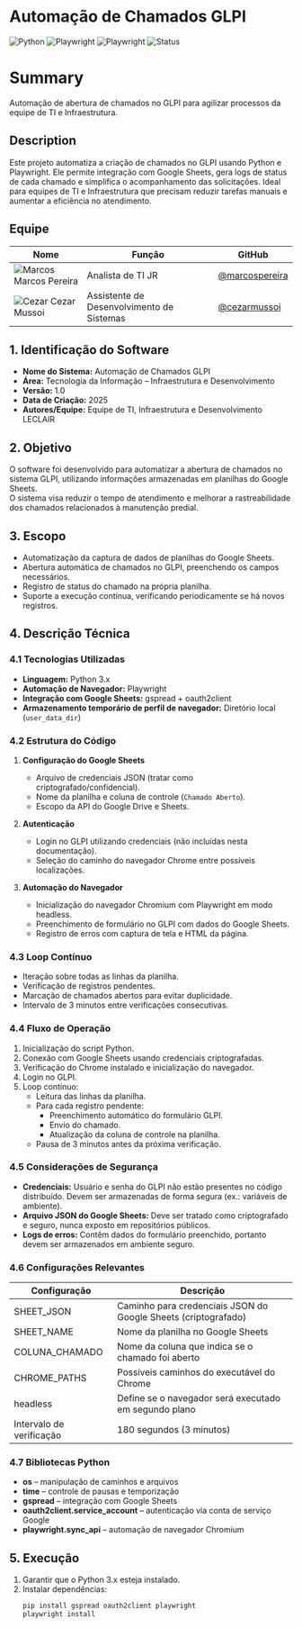 # Automação de Chamados GLPI

![Python](https://img.shields.io/badge/Python-3.x-blue)
![Playwright](https://img.shields.io/badge/Playwright-1.41-purple?logo=playwright&logoColor=white)
![Playwright](https://img.shields.io/badge/Playwright-Automation-orange)
![Status](https://img.shields.io/badge/Status-Ativo-brightgreen)


# Summary
Automação de abertura de chamados no GLPI para agilizar processos da equipe de TI e Infraestrutura.

## Description
Este projeto automatiza a criação de chamados no GLPI usando Python e Playwright. Ele permite integração com Google Sheets, gera logs de status de cada chamado e simplifica o acompanhamento das solicitações. Ideal para equipes de TI e Infraestrutura que precisam reduzir tarefas manuais e aumentar a eficiência no atendimento.

## Equipe

| Nome           | Função                   | GitHub |
|----------------|-------------------------|--------|
| ![Marcos](https://img.icons8.com/color/48/000000/user.png) Marcos Pereira | Analista de TI JR     | [@marcospereira](https://github.com/marcospereiraleclair) |
| ![Cezar](https://img.icons8.com/color/48/000000/user.png) Cezar Mussoi | Assistente de Desenvolvimento de Sistemas  | [@cezarmussoi](https://github.com/cezarmussoilec) |


## 1. Identificação do Software
- **Nome do Sistema:** Automação de Chamados GLPI  
- **Área:** Tecnologia da Informação – Infraestrutura e Desenvolvimento  
- **Versão:** 1.0  
- **Data de Criação:** 2025  
- **Autores/Equipe:** Equipe de TI, Infraestrutura e Desenvolvimento LECLAIR

## 2. Objetivo
O software foi desenvolvido para automatizar a abertura de chamados no sistema GLPI, utilizando informações armazenadas em planilhas do Google Sheets.  
O sistema visa reduzir o tempo de atendimento e melhorar a rastreabilidade dos chamados relacionados à manutenção predial.

## 3. Escopo
- Automatização da captura de dados de planilhas do Google Sheets.  
- Abertura automática de chamados no GLPI, preenchendo os campos necessários.  
- Registro de status do chamado na própria planilha.  
- Suporte a execução contínua, verificando periodicamente se há novos registros.

## 4. Descrição Técnica

### 4.1 Tecnologias Utilizadas
- **Linguagem:** Python 3.x  
- **Automação de Navegador:** Playwright  
- **Integração com Google Sheets:** gspread + oauth2client  
- **Armazenamento temporário de perfil de navegador:** Diretório local (`user_data_dir`)  

### 4.2 Estrutura do Código
1. **Configuração do Google Sheets**
   - Arquivo de credenciais JSON (tratar como criptografado/confidencial).  
   - Nome da planilha e coluna de controle (`Chamado Aberto`).  
   - Escopo da API do Google Drive e Sheets.

2. **Autenticação**
   - Login no GLPI utilizando credenciais (não incluídas nesta documentação).  
   - Seleção do caminho do navegador Chrome entre possíveis localizações.

3. **Automação do Navegador**
   - Inicialização do navegador Chromium com Playwright em modo headless.  
   - Preenchimento de formulário no GLPI com dados do Google Sheets.  
   - Registro de erros com captura de tela e HTML da página.

### 4.3 Loop Contínuo
- Iteração sobre todas as linhas da planilha.  
- Verificação de registros pendentes.  
- Marcação de chamados abertos para evitar duplicidade.  
- Intervalo de 3 minutos entre verificações consecutivas.

### 4.4 Fluxo de Operação
1. Inicialização do script Python.  
2. Conexão com Google Sheets usando credenciais criptografadas.  
3. Verificação do Chrome instalado e inicialização do navegador.  
4. Login no GLPI.  
5. Loop contínuo:  
   - Leitura das linhas da planilha.  
   - Para cada registro pendente:  
     - Preenchimento automático do formulário GLPI.  
     - Envio do chamado.  
     - Atualização da coluna de controle na planilha.  
   - Pausa de 3 minutos antes da próxima verificação.

### 4.5 Considerações de Segurança
- **Credenciais:** Usuário e senha do GLPI não estão presentes no código distribuído. Devem ser armazenadas de forma segura (ex.: variáveis de ambiente).  
- **Arquivo JSON do Google Sheets:** Deve ser tratado como criptografado e seguro, nunca exposto em repositórios públicos.  
- **Logs de erros:** Contêm dados do formulário preenchido, portanto devem ser armazenados em ambiente seguro.

### 4.6 Configurações Relevantes

| Configuração       | Descrição                                                      |
|--------------------|----------------------------------------------------------------|
| SHEET_JSON         | Caminho para credenciais JSON do Google Sheets (criptografado) |
| SHEET_NAME         | Nome da planilha no Google Sheets                              |
| COLUNA_CHAMADO     | Nome da coluna que indica se o chamado foi aberto              |
| CHROME_PATHS       | Possíveis caminhos do executável do Chrome                     |
| headless           | Define se o navegador será executado em segundo plano          |
| Intervalo de verificação | 180 segundos (3 minutos)                                 |

### 4.7 Bibliotecas Python
- **os** – manipulação de caminhos e arquivos  
- **time** – controle de pausas e temporização  
- **gspread** – integração com Google Sheets  
- **oauth2client.service_account** – autenticação via conta de serviço Google  
- **playwright.sync_api** – automação de navegador Chromium  

## 5. Execução
1. Garantir que o Python 3.x esteja instalado.  
2. Instalar dependências:  
   ```bash
   pip install gspread oauth2client playwright
   playwright install
